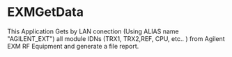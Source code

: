 # EXMGetData
This Application Gets by LAN conection (Using ALIAS name "AGILENT_EXT")
all module IDNs (TRX1, TRX2,REF, CPU, etc.. ) from Agilent EXM RF Equipment and generate a file report.
